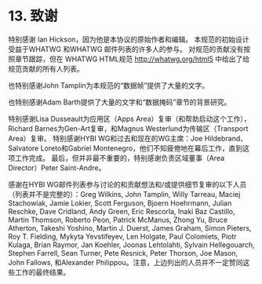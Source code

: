 # 13. 致谢

特别感谢 Ian Hickson，因为他是本协议的原始作者和编辑。
本规范的初始设计受益于WHATWG 和WHATWG 邮件列表的许多人的参与。
对规范的贡献没有按照章节跟踪，但在 WHATWG HTML规范 http://whatwg.org/html5 中给出了给规范贡献的所有人列表。

也特别感谢John Tamplin为本规范的“数据帧”提供了大量的文字。

也特别感谢Adam Barth提供了大量的文字和“数据掩码”章节的背景研究。

特别感谢Lisa Dusseault为应用区（Apps Area）复审（和帮助启动这个工作），Richard Barnes为Gen-Art复审，和Magnus Westerlund为传输区（Transport Area）复审。
特别感谢HYBI WG和过去和现在的WG主席：Joe Hildebrand、Salvatore Loreto和Gabriel Montenegro，他们不知疲倦地在幕后工作，直到这项工作完成。
最后，但并非最不重要的，特别感谢负责区域董事（Area Director）Peter Saint-Andre。

感谢在HYBI WG邮件列表参与讨论的和贡献想法和/或提供细节复审的以下人员（列表并不是完整的）：Greg Wilkins,  John Tamplin, Willy Tarreau, Maciej Stachowiak, Jamie Lokier, Scott  Ferguson, Bjoern Hoehrmann, Julian Reschke, Dave Cridland, Andy  Green, Eric Rescorla, Inaki Baz Castillo, Martin Thomson, Roberto  Peon, Patrick McManus, Zhong Yu, Bruce Atherton, Takeshi Yoshino,  Martin J. Duerst, James Graham, Simon Pieters, Roy T. Fielding,  Mykyta Yevstifeyev, Len Holgate, Paul Colomiets, Piotr Kulaga, Brian  Raymor, Jan Koehler, Joonas Lehtolahti, Sylvain Hellegouarch, Stephen  Farrell, Sean Turner, Pete Resnick, Peter Thorson, Joe Mason, John Fallows, 和Alexander Philippou。注意，上边列出的人员并不一定赞同这些工作的最终结果。
